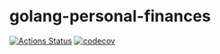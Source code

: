 # golang-personal-finances

[![Actions Status](https://github.com/rubengomes8/golang-personal-finances/workflows/build/badge.svg)](https://github.com/rubengomes8/golang-personal-finances/actions)
[![codecov](https://codecov.io/gh/rubengomes8/golang-personal-finances/branch/main/graph/badge.svg)](https://codecov.io/gh/rubengomes8/golang-personal-finances)